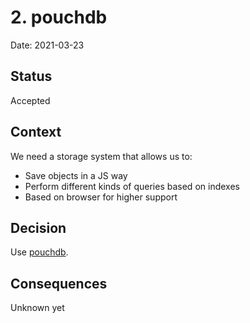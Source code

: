 # 2. pouchdb

Date: 2021-03-23

## Status

Accepted

## Context

We need a storage system that allows us to:

- Save objects in a JS way
- Perform different kinds of queries based on indexes
- Based on browser for higher support

## Decision

Use [pouchdb](https://pouchdb.com/).

## Consequences

Unknown yet